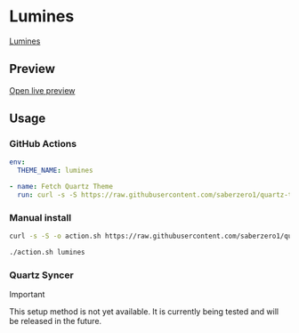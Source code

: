 # Lumines

[Lumines](https://github.com/Avesend)

## Preview

[Open live preview](https://quartz-themes.github.io/lumines/)

## Usage

### GitHub Actions

```yaml
env:
  THEME_NAME: lumines
```

```yaml
- name: Fetch Quartz Theme
  run: curl -s -S https://raw.githubusercontent.com/saberzero1/quartz-themes/master/action.sh | bash -s -- $THEME_NAME
```

### Manual install

```bash
curl -s -S -o action.sh https://raw.githubusercontent.com/saberzero1/quartz-themes/master/action.sh

./action.sh lumines
```

### Quartz Syncer

> [!IMPORTANT]
> This setup method is not yet available. It is currently being tested and will be released in the future.
